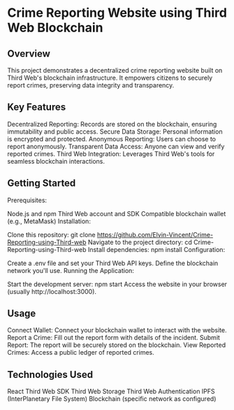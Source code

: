 
# Crime Reporting Website using Third Web Blockchain

## Overview

This project demonstrates a decentralized crime reporting website built on Third Web's blockchain infrastructure. It empowers citizens to securely report crimes, preserving data integrity and transparency.

## Key Features

Decentralized Reporting: Records are stored on the blockchain, ensuring immutability and public access.
Secure Data Storage: Personal information is encrypted and protected.
Anonymous Reporting: Users can choose to report anonymously.
Transparent Data Access: Anyone can view and verify reported crimes.
Third Web Integration: Leverages Third Web's tools for seamless blockchain interactions.
## Getting Started

Prerequisites:

Node.js and npm
Third Web account and SDK
Compatible blockchain wallet (e.g., MetaMask)
Installation:

Clone this repository: git clone https://github.com/Elvin-Vincent/Crime-Reporting-using-Third-web
Navigate to the project directory: cd Crime-Reporting-using-Third-web
Install dependencies: npm install
Configuration:

Create a .env file and set your Third Web API keys.
Define the blockchain network you'll use.
Running the Application:

Start the development server: npm start
Access the website in your browser (usually http://localhost:3000).
## Usage

Connect Wallet: Connect your blockchain wallet to interact with the website.
Report a Crime: Fill out the report form with details of the incident.
Submit Report: The report will be securely stored on the blockchain.
View Reported Crimes: Access a public ledger of reported crimes.
## Technologies Used

React
Third Web SDK
Third Web Storage
Third Web Authentication
IPFS (InterPlanetary File System)
Blockchain (specific network as configured)
